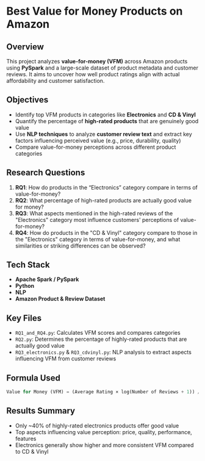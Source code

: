 # Best Value for Money Products on Amazon

## Overview

This project analyzes **value-for-money (VFM)** across Amazon products using **PySpark** and a large-scale dataset of product metadata and customer reviews. It aims to uncover how well product ratings align with actual affordability and customer satisfaction.

## Objectives

- Identify top VFM products in categories like **Electronics** and **CD & Vinyl**
- Quantify the percentage of **high-rated products** that are genuinely good value
- Use **NLP techniques** to analyze **customer review text** and extract key factors influencing perceived value (e.g., price, durability, quality)
- Compare value-for-money perceptions across different product categories

## Research Questions

1. **RQ1**: How do products in the “Electronics” category compare in terms of value-for-money?  
2. **RQ2**: What percentage of high-rated products are actually good value for money?  
3. **RQ3**: What aspects mentioned in the high-rated reviews of the "Electronics" category most influence customers' perceptions of value-for-money?  
4. **RQ4**: How do products in the "CD & Vinyl" category compare to those in the "Electronics" category in terms of value-for-money, and what similarities or striking differences can be observed?

## Tech Stack

- **Apache Spark / PySpark**
- **Python**
- **NLP**
- **Amazon Product & Review Dataset**

## Key Files

- `RQ1_and_RQ4.py`: Calculates VFM scores and compares categories
- `RQ2.py`: Determines the percentage of highly-rated products that are actually good value
- `RQ3_electronics.py` & `RQ3_cdvinyl.py`: NLP analysis to extract aspects influencing VFM from customer reviews

## Formula Used

```python
Value for Money (VFM) = (Average Rating × log(Number of Reviews + 1)) / Price
```

## Results Summary
- Only ~40% of highly-rated electronics products offer good value
- Top aspects influencing value perception: price, quality, performance, features
- Electronics generally show higher and more consistent VFM compared to CD & Vinyl
